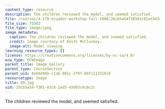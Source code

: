 ```yaml
---
content_type: resource
description: The children reviewed the model, and seemed satisfied.
file: /courses/4-170-ecuador-workshop-fall-2006/2bcb5a54f30103c82ad343d93c4c6c2c_09.jpg
file_size: 75583
file_type: image/jpeg
image_metadata:
  caption: The children reviewed the model, and seemed satisfied.
  credit: Image courtesy of Keith McCluskey.
  image-alt: Model viewing
learning_resource_types: []
license: https://creativecommons.org/licenses/by-nc-sa/4.0/
ocw_type: OCWImage
parent_title: Image Gallery
parent_type: CourseSection
parent_uid: 8ab0d46b-c1a6-001c-2f9f-86fc11331618
resourcetype: Image
title: 09.jpg
uid: 2bcb5a54-f301-03c8-2ad3-43d93c4c6c2c
---
```

The children reviewed the model, and seemed satisfied.